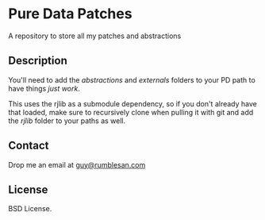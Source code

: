 # Pure Data Patches

A repository to store all my patches and abstractions


## Description

You'll need to add the *abstractions* and *externals* folders to your PD path to have things *just work*.


This uses the rjlib as a submodule dependency, so if you don't already have that loaded, make sure to recursively clone when pulling it with git and add the *rjlib* folder to your paths as well.


## Contact

Drop me an email at guy@rumblesan.com


## License

BSD License.
